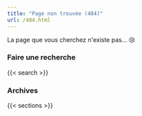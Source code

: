 ```yaml
---
title: "Page non trouvée (404)"
url: /404.html
---
```


La page que vous cherchez n'existe pas… 😢

### Faire une recherche

{{< search >}}

### Archives

{{< sections >}}